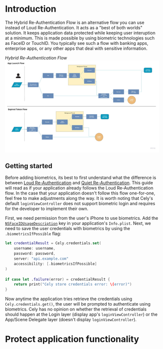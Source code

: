 <!--
Authors:
- Fabian Buentello
-->

<!--
In this section:
- Mention plist
- FaceID/Touch ID is not supported with Cely's default loginViewController
- This is for more secure apps (bank apps, enterprise app)
-->

# Introduction

The Hybrid Re-Authentication Flow is an alternative flow you can use instead of Loud Re-Authentication. It acts as a "best of both worlds" solution. It keeps application data protected while keeping user interuption at a minimum. This is made possible by using biometric technologies such as FaceID or TouchID. You typically see such a flow with banking apps, enterprise apps, or any other apps that deal with sensitive information.

_Hybrid Re-Authentication Flow_
![](../images/guides/hybrid_re-authentication_flow.jpg)

## Getting started

Before adding biometrics, its best to first understand what the difference is between [Loud Re-Authentication](/guides/loud_re-authentication_flow) and [Quiet Re-Authentication](/guides/quiet_re-authentication_flow). This guide will read as if your application already follows the Loud Re-Authentication flow. In the case that your application doesn't follow this flow one-for-one, feel free to make adjustments along the way. It is worth noting that Cely's default `loginViewController` does not support biometric login and requires for the developer to implement their own.

First, we need permission from the user's iPhone to use biometrics. Add the [`NSFaceIDUsageDescription`](https://developer.apple.com/documentation/localauthentication/accessing_keychain_items_with_face_id_or_touch_id/#3148680) key in your application's `Info.plist`. Next, we need to save the user credentials with biometrics by using the `.biometricsIfPossible` flag:

```swift
let credentialResult = Cely.credentials.set(
    username: username,
    password: password,
    server: "api.example.com"
    accessibility: [.biometricsIfPossible]
)

if case let .failure(error) = credentialResult {
    return print("Cely store credentials error: \(error)")
}
```

Now anytime the application tries retrieve the credentials using `Cely.credentials.get()`, the user will be prompted to authenticate using biometrics. Cely has no opinion on whether the retrieval of credentials should happen at the Login layer (display app's `loginViewController`) or the App/Scene Delegate layer (doesn't display `loginViewController`).


<!--
In this section:
- Display Hybrid Reauthentication Flow Diagram
- Explain how now anytime credentials are to be retrieved, Biometrics will be required
- Adding biometrics after the fact

TODO: what happens if:
- application doesnt have biometrics setup? and we try to save with `.biometricsIfPossible`, does it error?
- application turns off biometrics once they have already been saved
-->

<!--
In this section:
- introduce what this section is means
- go over some examples
- code example
-->

# Protect application functionality

<!--
https://developer.apple.com/documentation/localauthentication/logging_a_user_into_your_app_with_face_id_or_touch_id
 -->
